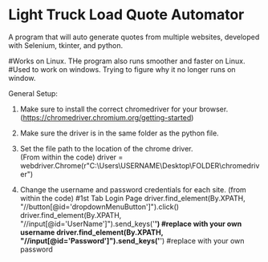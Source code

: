 # Light Truck Load Quote Automator
A program that will auto generate quotes from multiple websites, developed with Selenium, tkinter, and python.

#Works on Linux. THe program also runs smoother and faster on Linux. 
#Used to work on windows. Trying to figure why it no longer runs on window.

General Setup:
1. Make sure to install the correct chromedriver for your browser. (https://chromedriver.chromium.org/getting-started)
2. Make sure the driver is in the same folder as the python file. 

3. Set the file path to the location of the chrome driver.     
(From within the code)
driver = webdriver.Chrome(r"C:\Users\USERNAME\Desktop\FOLDER\chromedriver")

4. Change the username and password credentials for each site. 
(from within the code)
#1st Tab Login Page
driver.find_element(By.XPATH, "//button[@id='dropdownMenuButton']").click()
driver.find_element(By.XPATH, "//input[@id='UserName']").send_keys('**********') #replace with your own username
driver.find_element(By.XPATH, "//input[@id='Password']").send_keys('**********') #replace with your own password
    
    


